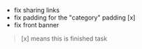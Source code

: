 - fix sharing links
- fix padding for the "category" padding [x]
- fix front banner



> [x] means this is finished task
